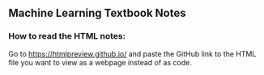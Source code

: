 ## Machine Learning Textbook Notes

### How to read the HTML notes:
Go to https://htmlpreview.github.io/ and paste the GitHub link to the HTML file you want to view as a webpage instead of as code.
